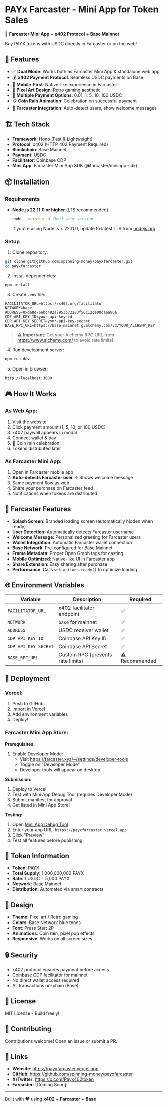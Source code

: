 # PAYx Farcaster - Mini App for Token Sales

🚀 **Farcaster Mini App** + **x402 Protocol** + **Base Mainnet**

Buy PAYX tokens with USDC directly in Farcaster or on the web!

## 🎯 Features

- ✅ **Dual Mode**: Works both as Farcaster Mini App & standalone web app
- 💰 **x402 Payment Protocol**: Seamless USDC payments on Base
- 📱 **Mobile-First**: Native-like experience in Farcaster
- 🎨 **Pixel Art Design**: Retro gaming aesthetic
- 💎 **Multiple Payment Options**: 0.01, 1, 5, 10, 100 USDC
- 🪙 **Coin Rain Animation**: Celebration on successful payment
- 👤 **Farcaster Integration**: Auto-detect users, show welcome messages

## 🏗️ Tech Stack

- **Framework**: Hono (Fast & Lightweight)
- **Protocol**: x402 (HTTP 402 Payment Required)
- **Blockchain**: Base Mainnet
- **Payment**: USDC
- **Facilitator**: Coinbase CDP
- **Mini App**: Farcaster Mini App SDK (@farcaster/miniapp-sdk)

## 📦 Installation

### Requirements

- **Node.js 22.11.0 or higher** (LTS recommended)
  ```bash
  node --version  # Check your version
  ```
  If you're using Node.js < 22.11.0, update to latest LTS from [nodejs.org](https://nodejs.org)

### Setup

1. Clone repository:
```bash
git clone git@github.com:spinning-money/payxfarcaster.git
cd payxfarcaster
```

2. Install dependencies:
```bash
npm install
```

3. Create `.env` file:
```env
FACILITATOR_URL=https://x402.org/facilitator
NETWORK=base
ADDRESS=0xda8d766bc482a7953b72283f56c12ce00da6a86a
CDP_API_KEY_ID=your-api-key-id
CDP_API_KEY_SECRET=your-api-key-secret
BASE_RPC_URL=https://base-mainnet.g.alchemy.com/v2/YOUR_ALCHEMY_KEY
```

> **⚠️ Important**: Get your Alchemy RPC URL from https://www.alchemy.com/ to avoid rate limits!

4. Run development server:
```bash
npm run dev
```

5. Open in browser:
```
http://localhost:3000
```

## 🎮 How It Works

### As Web App:
1. Visit the website
2. Click payment amount (1, 5, 10, or 100 USDC)
3. x402 paywall appears in modal
4. Connect wallet & pay
5. 🎉 Coin rain celebration!
6. Tokens distributed later

### As Farcaster Mini App:
1. Open in Farcaster mobile app
2. **Auto-detects Farcaster user** → Shows welcome message
3. Same payment flow as web
4. Share your purchase on Farcaster feed
5. Notifications when tokens are distributed

## 📱 Farcaster Features

- **Splash Screen**: Branded loading screen (automatically hidden when ready)
- **User Detection**: Automatically detects Farcaster username
- **Welcome Message**: Personalized greeting for Farcaster users
- **Wallet Integration**: Automatic Farcaster wallet connection
- **Base Network**: Pre-configured for Base Mainnet
- **Frame Metadata**: Proper Open Graph tags for casting
- **Mobile Optimized**: Native-like UI in Farcaster app
- **Share Extension**: Easy sharing after purchase
- **Performance**: Calls `sdk.actions.ready()` to optimize loading

## 🌐 Environment Variables

| Variable | Description | Required |
|----------|-------------|----------|
| `FACILITATOR_URL` | x402 facilitator endpoint | ✅ |
| `NETWORK` | `base` for mainnet | ✅ |
| `ADDRESS` | USDC receiver wallet | ✅ |
| `CDP_API_KEY_ID` | Coinbase API Key ID | ✅ |
| `CDP_API_KEY_SECRET` | Coinbase API Secret | ✅ |
| `BASE_RPC_URL` | Custom RPC (prevents rate limits) | ⚠️ Recommended |

## 🚀 Deployment

### Vercel:
1. Push to GitHub
2. Import in Vercel
3. Add environment variables
4. Deploy!

### Farcaster Mini App Store:

**Prerequisites:**
1. Enable Developer Mode:
   - Visit https://farcaster.xyz/~/settings/developer-tools
   - Toggle on "Developer Mode"
   - Developer tools will appear on desktop

**Submission:**
1. Deploy to Vercel
2. Test with Mini App Debug Tool (requires Developer Mode)
3. Submit manifest for approval
4. Get listed in Mini App Store!

**Testing:**
1. Open [Mini App Debug Tool](https://farcaster.xyz/~/developers/mini-apps)
2. Enter your app URL: `https://payxfarcaster.vercel.app`
3. Click "Preview"
4. Test all features before publishing

## 💎 Token Information

- **Token**: PAYX
- **Total Supply**: 1,000,000,000 PAYX
- **Rate**: 1 USDC = 5,000 PAYX
- **Network**: Base Mainnet
- **Distribution**: Automated via smart contracts

## 🎨 Design

- **Theme**: Pixel art / Retro gaming
- **Colors**: Base Network blue tones
- **Font**: Press Start 2P
- **Animations**: Coin rain, pixel pop effects
- **Responsive**: Works on all screen sizes

## 🔒 Security

- x402 protocol ensures payment before access
- Coinbase CDP facilitator for mainnet
- No direct wallet access required
- All transactions on-chain (Base)

## 📄 License

MIT License - Build freely!

## 🤝 Contributing

Contributions welcome! Open an issue or submit a PR.

## 🔗 Links

- **Website**: https://payxfarcaster.vercel.app
- **GitHub**: https://github.com/spinning-money/payxfarcaster
- **X/Twitter**: https://x.com/Payx402token
- **Farcaster**: [Coming Soon]

---

Built with ❤️ using **x402** + **Farcaster** + **Base**

